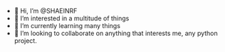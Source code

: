 - 👋 Hi, I’m @SHAEINRF
- 👀 I’m interested in a multitude of things
- 🌱 I’m currently learning many things
- 💞️ I’m looking to collaborate on anything that interests me, any python project.


